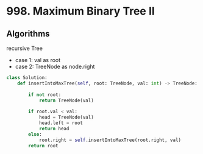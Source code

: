 # 998. Maximum Binary Tree II

## Algorithms
recursive Tree
- case 1: val as root
- case 2: TreeNode as node.right


```python
class Solution:
    def insertIntoMaxTree(self, root: TreeNode, val: int) -> TreeNode:
        
        if not root:
            return TreeNode(val)
        
        if root.val < val:
            head = TreeNode(val)
            head.left = root
            return head
        else:
            root.right = self.insertIntoMaxTree(root.right, val)
        return root
```